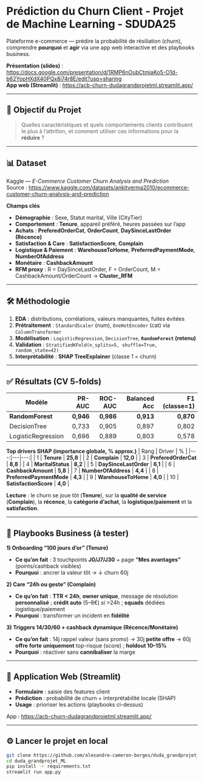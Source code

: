 # Prédiction du Churn Client - Projet de Machine Learning - SDUDA25
Plateforme e-commerce — prédire la probabilité de résiliation (churn), comprendre **pourquoi** et **agir** via une app web interactive et des playbooks business.

**Présentation (slides)** : https://docs.google.com/presentation/d/1RMP6nOubCtmiaKo5-O1d-b62YopHXdX40PQx8i74r8E/edit?usp=sharing  
**App web (Streamlit)** : https://acb-churn-dudagrandprojetml.streamlit.app/

---

## 🎯 Objectif du Projet
> Quelles caractéristiques et quels comportements clients contribuent le plus à l’attrition, et comment utiliser ces informations pour la **réduire** ?

---

## 📊 Dataset
Kaggle — *E-Commerce Customer Churn Analysis and Prediction*  
Source : https://www.kaggle.com/datasets/ankitverma2010/ecommerce-customer-churn-analysis-and-prediction

**Champs clés**
- **Démographie** : Sexe, Statut marital, Ville (CityTier)
- **Comportement** : **Tenure**, appareil préféré, heures passées sur l’app
- **Achats** : **PreferedOrderCat**, **OrderCount**, **DaySinceLastOrder (Récence)**
- **Satisfaction & Care** : **SatisfactionScore**, **Complain**
- **Logistique & Paiement** : **WarehouseToHome**, **PreferredPaymentMode**, **NumberOfAddress**
- **Monétaire** : **CashbackAmount**
- **RFM proxy** : R = DaySinceLastOrder, F = OrderCount, M = CashbackAmount/OrderCount → **Cluster_RFM**

---

## 🛠️ Méthodologie
1. **EDA** : distributions, corrélations, valeurs manquantes, fuites évitées  
2. **Prétraitement** : `StandardScaler` (num), `OneHotEncoder` (cat) via `ColumnTransformer`  
3. **Modélisation** : `LogisticRegression`, `DecisionTree`, **`RandomForest` (retenu)**  
4. **Validation** : `StratifiedKFold(n_splits=5, shuffle=True, random_state=42)`  
5. **Interprétabilité** : **SHAP TreeExplainer** (classe 1 = churn)

---

## ✅ Résultats (CV 5-folds)
| Modèle | PR-AUC | ROC-AUC | Balanced Acc | F1 (classe=1) |
|---|---:|---:|---:|---:|
| **RandomForest** | **0,946** | **0,986** | **0,913** | **0,870** |
| DecisionTree | 0,733 | 0,905 | 0,897 | 0,802 |
| LogisticRegression | 0,696 | 0,889 | 0,803 | 0,578 |

**Top drivers SHAP (importance globale, % approx.)**
| Rang | Driver | % |
|---:|---|---:|
| 1 | **Tenure** | **25,8** |
| 2 | **Complain** | **12,0** |
| 3 | **PreferedOrderCat** | **8,8** |
| 4 | **MaritalStatus** | **8,2** |
| 5 | **DaySinceLastOrder** | **6,1** |
| 6 | **CashbackAmount** | **5,8** |
| 7 | **NumberOfAddress** | **4,4** |
| 8 | **PreferredPaymentMode** | **4,3** |
| 9 | **WarehouseToHome** | **4,0** |
| 10 | **SatisfactionScore** | **4,0** |

**Lecture** : le churn se joue tôt (**Tenure**), sur la **qualité de service** (**Complain**), la **récence**, la **catégorie d’achat**, la **logistique/paiement** et la **satisfaction**.

---

## 🧭 Playbooks Business (à tester)
**1) Onboarding “100 jours d’or” (Tenure)**  
- **Ce qu’on fait** : 3 touchpoints **J0/J7/J30** + page **“Mes avantages”** (points/cashback visibles)  
- **Pourquoi** : ancrer la valeur tôt → ↓ churn 60j  

**2) Care “24h ou geste” (Complain)**  
- **Ce qu’on fait** : **TTR < 24h**, **owner unique**, message de résolution **personnalisé** ; **crédit auto** (5–8€) si >24h ; **squads** dédiées logistique/paiement  
- **Pourquoi** : transformer un incident en **fidélité**  

**3) Triggers 14/30/60 + cashback dynamique (Récence/Monétaire)**  
- **Ce qu’on fait** : 14j rappel valeur (sans promo) → 30j **petite offre** → 60j **offre forte** **uniquement** top-risque (score) ; **holdout 10–15%**  
- **Pourquoi** : réactiver sans **cannibaliser** la marge  


---

## 🚀 Application Web (Streamlit)
- **Formulaire** : saisie des features client  
- **Prédiction** : probabilité de churn + interprétabilité locale (SHAP)  
- **Usage** : prioriser les actions (playbooks ci-dessus)

App : https://acb-churn-dudagrandprojetml.streamlit.app/

---

## ⚙️ Lancer le projet en local
```bash
git clone https://github.com/alexandre-cameron-borges/duda_grandprojet_ML.git
cd duda_grandprojet_ML
pip install -r requirements.txt
streamlit run app.py
